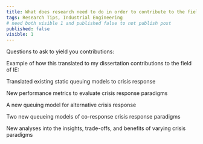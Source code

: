 ```yaml
---
title: What does research need to do in order to contribute to the field of Insdustrial Engineering?
tags: Research Tips, Industrial Engineering
# need both visible 1 and published false to not publish post
published: false
visible: 1
---
```




Questions to ask to yield you contributions:


Example of how this translated to my dissertation contributions to the field of IE:

Translated existing static queuing models to crisis response

New performance metrics to evaluate crisis response paradigms 

A new queuing model for alternative crisis response 

Two new queueing models of co-response crisis response paradigms 

New analyses into the insights, trade-offs, and benefits of varying crisis paradigms

